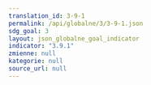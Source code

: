 ```yaml
---
translation_id: 3-9-1
permalink: /api/globalne/3/3-9-1.json
sdg_goal: 3
layout: json_globalne_goal_indicator
indicator: "3.9.1"
zmienne: null
kategorie: null
source_url: null
---
```

